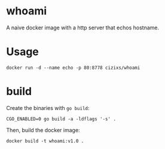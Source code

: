 # whoami

A naive docker image with a http server that echos hostname.


# Usage

    docker run -d --name echo -p 80:8778 cizixs/whoami 

# build

Create the binaries with `go build`:

    CGO_ENABLED=0 go build -a -ldflags '-s' .

Then, build the docker image:

    docker build -t whoami:v1.0 .
